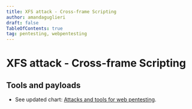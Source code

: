 ```yaml
---
title: XFS attack - Cross-frame Scripting
author: amandaguglieri
draft: false
TableOfContents: true
tag: pentesting, webpentesting
---
```


# XFS attack - Cross-frame Scripting

## Tools and payloads 

- See updated chart: [Attacks and tools for web pentesting](index-attacks-tools-web-pentesting.md).

